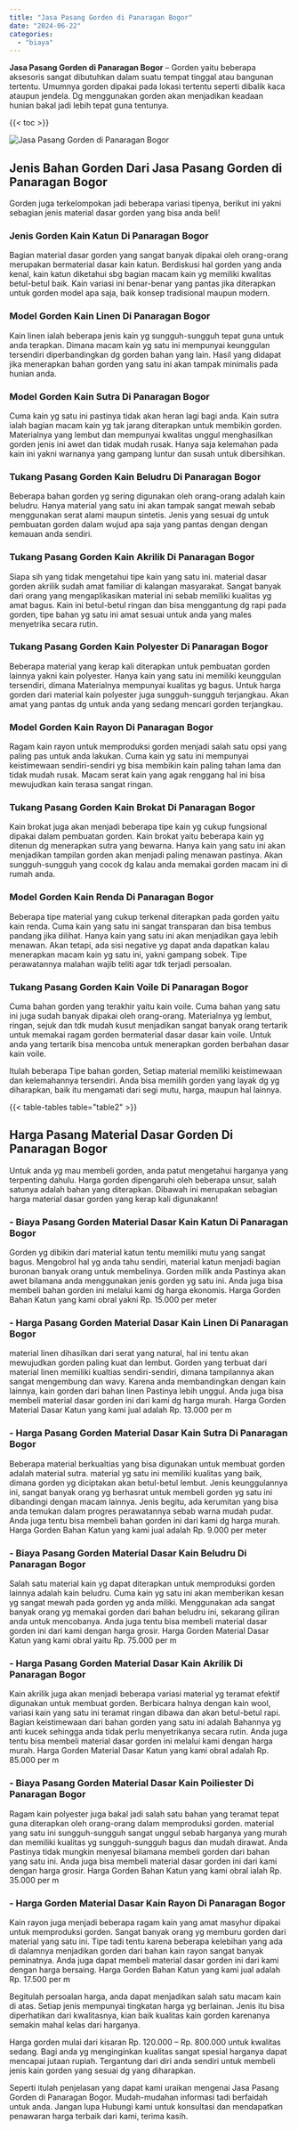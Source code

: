 ```yaml
---
title: "Jasa Pasang Gorden di Panaragan Bogor"
date: "2024-06-22"
categories: 
  - "biaya"
---
```


**Jasa Pasang Gorden di Panaragan Bogor** – Gorden yaitu beberapa aksesoris sangat dibutuhkan dalam suatu tempat tinggal atau bangunan tertentu. Umumnya gorden dipakai pada lokasi tertentu seperti dibalik kaca ataupun jendela. Dg menggunakan gorden akan menjadikan keadaan hunian bakal jadi lebih tepat guna tentunya.

{{< toc >}}

![Jasa Pasang Gorden di Panaragan Bogor](/images/pasang-gorden-murah18.png)

## Jenis Bahan Gorden Dari Jasa Pasang Gorden di Panaragan Bogor

Gorden juga terkelompokan jadi beberapa variasi tipenya, berikut ini yakni sebagian jenis material dasar gorden yang bisa anda beli!

### Jenis Gorden Kain Katun Di Panaragan Bogor

Bagian material dasar gorden yang sangat banyak dipakai oleh orang-orang merupakan bermaterial dasar kain katun. Berdiskusi hal gorden yang anda kenal, kain katun diketahui sbg bagian macam kain yg memiliki kwalitas betul-betul baik. Kain variasi ini benar-benar yang pantas jika diterapkan untuk gorden model apa saja, baik konsep tradisional maupun modern.

### Model Gorden Kain Linen Di Panaragan Bogor

Kain linen ialah beberapa jenis kain yg sungguh-sungguh tepat guna untuk anda terapkan. Dimana macam kain yg satu ini mempunyai keunggulan tersendiri diperbandingkan dg gorden bahan yang lain. Hasil yang didapat jika menerapkan bahan gorden yang satu ini akan tampak minimalis pada hunian anda.

### Model Gorden Kain Sutra Di Panaragan Bogor

Cuma kain yg satu ini pastinya tidak akan heran lagi bagi anda. Kain sutra ialah bagian macam kain yg tak jarang diterapkan untuk membikin gorden. Materialnya yang lembut dan mempunyai kwalitas unggul menghasilkan gorden jenis ini awet dan tidak mudah rusak. Hanya saja kelemahan pada kain ini yakni warnanya yang gampang luntur dan susah untuk dibersihkan.

### Tukang Pasang Gorden Kain Beludru Di Panaragan Bogor

Beberapa bahan gorden yg sering digunakan oleh orang-orang adalah kain beludru. Hanya material yang satu ini akan tampak sangat mewah sebab menggunakan serat alami maupun sintetis. Jenis yang sesuai dg untuk pembuatan gorden dalam wujud apa saja yang pantas dengan dengan kemauan anda sendiri.

### Tukang Pasang Gorden Kain Akrilik Di Panaragan Bogor

Siapa sih yang tidak mengetahui tipe kain yang satu ini. material dasar gorden akrilik sudah amat familiar di kalangan masyarakat. Sangat banyak dari orang yang mengaplikasikan material ini sebab memiliki kualitas yg amat bagus. Kain ini betul-betul ringan dan bisa menggantung dg rapi pada gorden, tipe bahan yg satu ini amat sesuai untuk anda yang males menyetrika secara rutin.

### Tukang Pasang Gorden Kain Polyester Di Panaragan Bogor

Beberapa material yang kerap kali diterapkan untuk pembuatan gorden lainnya yakni kain polyester. Hanya kain yang satu ini memiliki keunggulan tersendiri, dimana Materialnya mempunyai kualitas yg bagus. Untuk harga gorden dari material kain polyester juga sungguh-sungguh terjangkau. Akan amat yang pantas dg untuk anda yang sedang mencari gorden terjangkau.

### Model Gorden Kain Rayon Di Panaragan Bogor

Ragam kain rayon untuk memproduksi gorden menjadi salah satu opsi yang paling pas untuk anda lakukan. Cuma kain yg satu ini mempunyai keistimewaan sendiri-sendiri yg bisa membikin kain paling tahan lama dan tidak mudah rusak. Macam serat kain yang agak renggang hal ini bisa mewujudkan kain terasa sangat ringan.

### Tukang Pasang Gorden Kain Brokat Di Panaragan Bogor

Kain brokat juga akan menjadi beberapa tipe kain yg cukup fungsional dipakai dalam pembuatan gorden. Kain brokat yaitu beberapa kain yg ditenun dg menerapkan sutra yang bewarna. Hanya kain yang satu ini akan menjadikan tampilan gorden akan menjadi paling menawan pastinya. Akan sungguh-sungguh yang cocok dg kalau anda memakai gorden macam ini di rumah anda.

### Model Gorden Kain Renda Di Panaragan Bogor

Beberapa tipe material yang cukup terkenal diterapkan pada gorden yaitu kain renda. Cuma kain yang satu ini sangat transparan dan bisa tembus pandang jika dilihat. Hanya kain yang satu ini akan menjadikan gaya lebih menawan. Akan tetapi, ada sisi negative yg dapat anda dapatkan kalau menerapkan macam kain yg satu ini, yakni gampang sobek. Tipe perawatannya malahan wajib teliti agar tdk terjadi persoalan.

### Tukang Pasang Gorden Kain Voile Di Panaragan Bogor

Cuma bahan gorden yang terakhir yaitu kain voile. Cuma bahan yang satu ini juga sudah banyak dipakai oleh orang-orang. Materialnya yg lembut, ringan, sejuk dan tdk mudah kusut menjadikan sangat banyak orang tertarik untuk memakai ragam gorden bermaterial dasar dasar kain voile. Untuk anda yang tertarik bisa mencoba untuk menerapkan gorden berbahan dasar kain voile.

Itulah beberapa Tipe bahan gorden, Setiap material memiliki keistimewaan dan kelemahannya tersendiri. Anda bisa memilih gorden yang layak dg yg diharapkan, baik itu mengamati dari segi mutu, harga, maupun hal lainnya.

{{< table-tables table="table2" >}}

## Harga Pasang Material Dasar Gorden Di Panaragan Bogor

Untuk anda yg mau membeli gorden, anda patut mengetahui harganya yang terpenting dahulu. Harga gorden dipengaruhi oleh beberapa unsur, salah satunya adalah bahan yang diterapkan. Dibawah ini merupakan sebagian harga material dasar gorden yang kerap kali digunakann!

### \- Biaya Pasang Gorden Material Dasar Kain Katun Di Panaragan Bogor

Gorden yg dibikin dari material katun tentu memiliki mutu yang sangat bagus. Mengobrol hal yg anda tahu sendiri, material katun menjadi bagian buronan banyak orang untuk membelinya. Gorden milik anda Pastinya akan awet bilamana anda menggunakan jenis gorden yg satu ini. Anda juga bisa membeli bahan gorden ini melalui kami dg harga ekonomis. Harga Gorden Bahan Katun yang kami obral yakni Rp. 15.000 per meter

### \- Harga Pasang Gorden Material Dasar Kain Linen Di Panaragan Bogor

material linen dihasilkan dari serat yang natural, hal ini tentu akan mewujudkan gorden paling kuat dan lembut. Gorden yang terbuat dari material linen memiliki kualtias sendiri-sendiri, dimana tampilannya akan sangat mengembung dan wavy. Karena anda membandingkan dengan kain lainnya, kain gorden dari bahan linen Pastinya lebih unggul. Anda juga bisa membeli material dasar gorden ini dari kami dg harga murah. Harga Gorden Material Dasar Katun yang kami jual adalah Rp. 13.000 per m

### \- Harga Pasang Gorden Material Dasar Kain Sutra Di Panaragan Bogor

Beberapa material berkualtias yang bisa digunakan untuk membuat gorden adalah material sutra. material yg satu ini memiliki kualitas yang baik, dimana gorden yg diciptakan akan betul-betul lembut. Jenis keunggulannya ini, sangat banyak orang yg berhasrat untuk membeli gorden yg satu ini dibandingi dengan macam lainnya. Jenis begitu, ada kerumitan yang bisa anda temukan dalam progres perawatannya sebab warna mudah pudar. Anda juga tentu bisa membeli bahan gorden ini dari kami dg harga murah. Harga Gorden Bahan Katun yang kami jual adalah Rp. 9.000 per meter

### \- Biaya Pasang Gorden Material Dasar Kain Beludru Di Panaragan Bogor

Salah satu material kain yg dapat diterapkan untuk memproduksi gorden lainnya adalah kain beludru. Cuma kain yg satu ini akan memberikan kesan yg sangat mewah pada gorden yg anda miliki. Menggunakan ada sangat banyak orang yg memakai gorden dari bahan beludru ini, sekarang giliran anda untuk mencobanya. Anda juga tentu bisa membeli material dasar gorden ini dari kami dengan harga grosir. Harga Gorden Material Dasar Katun yang kami obral yaitu Rp. 75.000 per m

### \- Harga Pasang Gorden Material Dasar Kain Akrilik Di Panaragan Bogor

Kain akrilik juga akan menjadi beberapa variasi material yg teramat efektif digunakan untuk membuat gorden. Berbicara halnya dengan kain wool, variasi kain yang satu ini teramat ringan dibawa dan akan betul-betul rapi. Bagian keistimewaan dari bahan gorden yang satu ini adalah Bahannya yg anti kucek sehingga anda tidak perlu menyetrikanya secara rutin. Anda juga tentu bisa membeli material dasar gorden ini melalui kami dengan harga murah. Harga Gorden Material Dasar Katun yang kami obral adalah Rp. 85.000 per m

### \- Biaya Pasang Gorden Material Dasar Kain Poiliester Di Panaragan Bogor

Ragam kain polyester juga bakal jadi salah satu bahan yang teramat tepat guna diterapkan oleh orang-orang dalam memproduksi gorden. material yang satu ini sungguh-sungguh sangat unggul sebab harganya yang murah dan memiliki kualitas yg sungguh-sungguh bagus dan mudah dirawat. Anda Pastinya tidak mungkin menyesal bilamana membeli gorden dari bahan yang satu ini. Anda juga bisa membeli material dasar gorden ini dari kami dengan harga grosir. Harga Gorden Bahan Katun yang kami obral ialah Rp. 35.000 per m

### \- Harga Gorden Material Dasar Kain Rayon Di Panaragan Bogor

Kain rayon juga menjadi beberapa ragam kain yang amat masyhur dipakai untuk memproduksi gorden. Sangat banyak orang yg memburu gorden dari material yang satu ini. Tipe tadi tentu karena beberapa kelebihan yang ada di dalamnya menjadikan gorden dari bahan kain rayon sangat banyak peminatnya. Anda juga dapat membeli material dasar gorden ini dari kami dengan harga bersaing. Harga Gorden Bahan Katun yang kami jual adalah Rp. 17.500 per m

Begitulah persoalan harga, anda dapat menjadikan salah satu macam kain di atas. Setiap jenis mempunyai tingkatan harga yg berlainan. Jenis itu bisa diperhatikan dari kwalitasnya, kian baik kualitas kain gorden karenanya semakin mahal kelas dari harganya.

Harga gorden mulai dari kisaran Rp. 120.000 – Rp. 800.000 untuk kwalitas sedang. Bagi anda yg menginginkan kualitas sangat spesial harganya dapat mencapai jutaan rupiah. Tergantung dari diri anda sendiri untuk membeli jenis kain gorden yang sesuai dg yang diharapkan.

Seperti itulah penjelasan yang dapat kami uraikan mengenai Jasa Pasang Gorden di Panaragan Bogor. Mudah-mudahan informasi tadi berfaidah untuk anda. Jangan lupa Hubungi kami untuk konsultasi dan mendapatkan penawaran harga terbaik dari kami, terima kasih.
